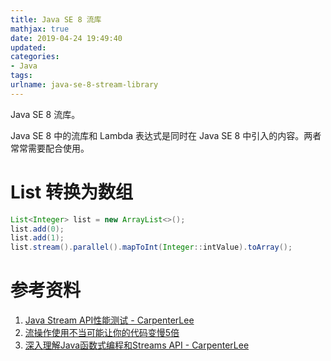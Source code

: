```yaml
---
title: Java SE 8 流库
mathjax: true
date: 2019-04-24 19:49:40
updated:
categories:
- Java
tags:
urlname: java-se-8-stream-library
---
```


Java SE 8 流库。

<!-- more -->

Java SE 8 中的流库和 Lambda 表达式是同时在 Java SE 8 中引入的内容。两者常常需要配合使用。





# List 转换为数组

```java
List<Integer> list = new ArrayList<>();
list.add(0);
list.add(1);
list.stream().parallel().mapToInt(Integer::intValue).toArray();
```





# 参考资料

1. [Java Stream API性能测试 - CarpenterLee](https://github.com/CarpenterLee/JavaLambdaInternals/blob/master/8-Stream%20Performance.md)
2. [流操作使用不当可能让你的代码变慢5倍](http://www.importnew.com/17262.html)
3. [深入理解Java函数式编程和Streams API - CarpenterLee](https://github.com/CarpenterLee/JavaLambdaInternals)